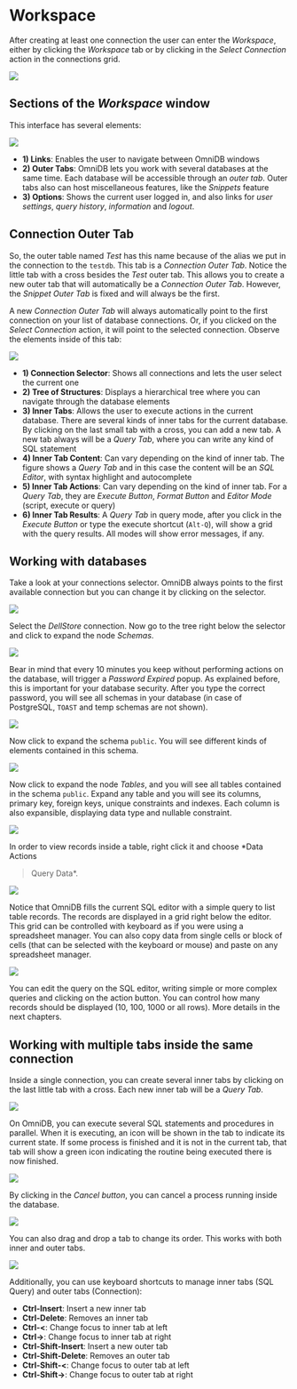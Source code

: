 # Workspace

After creating at least one connection the user can enter the *Workspace*,
either by clicking the *Workspace* tab or by clicking in the *Select Connection*
action in the connections grid.

![](../img/05_workspace_01.png)

## Sections of the *Workspace* window

This interface has several elements:

![](../img/05_workspace_02.png)

- **1) Links**: Enables the user to navigate between OmniDB windows
- **2) Outer Tabs**: OmniDB lets you work with several databases at the same
time. Each database will be accessible through an *outer tab*. Outer tabs also
can host miscellaneous features, like the *Snippets* feature
- **3) Options**: Shows the current user logged in, and also links for *user
settings*, *query history*, *information* and *logout*.

## Connection Outer Tab

So, the outer table named *Test* has this name because of the alias we put in
the connection to the `testdb`. This tab is a *Connection Outer Tab*. Notice the
little tab with a cross besides the *Test* outer tab. This allows you to create
a new outer tab that will automatically be a *Connection Outer Tab*. However,
the *Snippet Outer Tab* is fixed and will always be the first.

A new *Connection Outer Tab* will always automatically point to the first
connection on your list of database connections. Or, if you clicked on the
*Select Connection* action, it will point to the selected connection. Observe
the elements inside of this tab:

![](../img/05_workspace_04.png)

- **1) Connection Selector**: Shows all connections and lets the user select the
current one
- **2) Tree of Structures**: Displays a hierarchical tree where you can navigate
through the database elements
- **3) Inner Tabs**: Allows the user to execute actions in the current database.
There are several kinds of inner tabs for the current database. By clicking on
the last small tab with a cross, you can add a new tab. A new tab always will be
a *Query Tab*, where you can write any kind of SQL statement
- **4) Inner Tab Content**: Can vary depending on the kind of inner tab. The
figure shows a *Query Tab* and in this case the content will be an *SQL
Editor*, with syntax highlight and autocomplete
- **5) Inner Tab Actions**: Can vary depending on the kind of inner tab. For a
*Query Tab*, they are *Execute Button*, *Format Button* and *Editor Mode*
(script, execute or query)
- **6) Inner Tab Results**: A *Query Tab* in query mode, after you click in the
*Execute Button* or type the execute shortcut (`Alt-Q`), will show a grid with
the query results. All modes will show error messages, if any.

## Working with databases

Take a look at your connections selector. OmniDB always points to the first
available connection but you can change it by clicking on the selector.

![](../img/05_workspace_05.png)

Select the *DellStore* connection. Now go to the tree right below the selector
and click to expand the node *Schemas*.

![](../img/05_workspace_06.png)

Bear in mind that every 10 minutes you keep without performing actions on the
database, will trigger a *Password Expired* popup. As explained before, this is
important for your database security. After you type the correct password, you
will see all schemas in your database (in case of PostgreSQL, `TOAST` and temp
schemas are not shown).

![](../img/05_workspace_07.png)

Now click to expand the schema `public`. You will see different kinds of
elements contained in this schema.

![](../img/05_workspace_08.png)

Now click to expand the node *Tables*, and you will see all tables contained in
the schema `public`. Expand any table and you will see its columns, primary key,
foreign keys, unique constraints and indexes. Each column is also expansible,
displaying data type and nullable constraint.

![](../img/05_workspace_09.png)

In order to view records inside a table, right click it and choose *Data Actions
> Query Data*.

![](../img/05_workspace_10.png)

Notice that OmniDB fills the current SQL editor with a simple query to list
table records. The records are displayed in a grid right below the editor. This
grid can be controlled with keyboard as if you were using a spreadsheet manager.
You can also copy data from single cells or block of cells (that can be selected
with the keyboard or mouse) and paste on any spreadsheet manager.

![](../img/05_workspace_11.png)

You can edit the query on the SQL editor, writing simple or more complex queries
and clicking on the action button. You can control how many records should be
displayed (10, 100, 1000 or all rows). More details in the next chapters.

## Working with multiple tabs inside the same connection

Inside a single connection, you can create several inner tabs by clicking on the
last little tab with a cross. Each new inner tab will be a *Query Tab*.

![](../img/05_workspace_12.png)

On OmniDB, you can execute several SQL statements and procedures in parallel.
When it is executing, an icon will be shown in the tab to indicate its current
state. If some process is finished and it is not in the current tab, that tab
will show a green icon indicating the routine being executed there is now
finished.

![](../img/05_workspace_13.png)

By clicking in the *Cancel button*, you can cancel a process running inside the
database.

![](../img/05_workspace_14.png)

You can also drag and drop a tab to change its order. This works with both inner
and outer tabs.

![](../img/05_workspace_15.png)

Additionally, you can use keyboard shortcuts to manage inner tabs (SQL Query)
and outer tabs (Connection):

- **Ctrl-Insert**: Insert a new inner tab
- **Ctrl-Delete**: Removes an inner tab
- **Ctrl-<**: Change focus to inner tab at left
- **Ctrl->**: Change focus to inner tab at right
- **Ctrl-Shift-Insert**: Insert a new outer tab
- **Ctrl-Shift-Delete**: Removes an outer tab
- **Ctrl-Shift-<**: Change focus to outer tab at left
- **Ctrl-Shift->**: Change focus to outer tab at right
